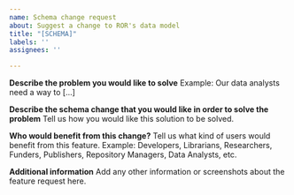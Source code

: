 ```yaml
---
name: Schema change request
about: Suggest a change to ROR's data model
title: "[SCHEMA]"
labels: ''
assignees: ''

---
```


<!---
This template is for requesting changes to ROR's data model, which is located at https://github.com/ror-community/ror-schema/blob/master/ror_schema.json. Documentation is located at https://ror.readme.io/docs/ror-data-structure . If you don't have enough information to fill this form out completely, start a conversation in the discussion forum to gather community input https://github.com/ror-community/ror-roadmap/discussions
-->

**Describe the problem you would like to solve**
Example: Our data analysts need a way to [...]

**Describe the schema change that you would like in order to solve the problem**
Tell us how you would like this solution to be solved.

**Who would benefit from this change?**
Tell us what kind of users would benefit from this feature. Example: Developers, Librarians, Researchers, Funders, Publishers, Repository Managers, Data Analysts, etc.

**Additional information**
Add any other information or screenshots about the feature request here.
